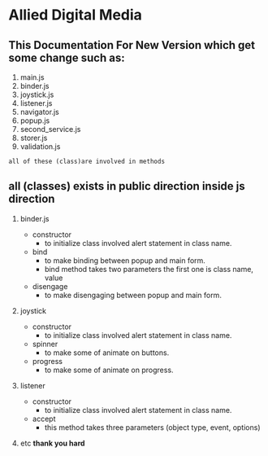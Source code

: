 # Allied Digital Media
## This Documentation For New Version which get some change such as:
1. main.js
2. binder.js
3. joystick.js
4. listener.js
5. navigator.js
6. popup.js
7. second_service.js
8. storer.js
9. validation.js
```
all of these (class)are involved in methods
```
## all (classes) exists in public direction inside js direction
1. binder.js
    - constructor
        - to initialize class involved alert statement in class name.
    - bind
        - to make binding between popup and main form.
        - bind method takes two parameters the first one is class name, value 
    - disengage
        - to make disengaging between popup and main form.
2. joystick
    - constructor
        - to initialize class involved alert statement in class name.
    - spinner
        - to make some of animate on buttons.
    - progress
        - to make some of animate on progress.
3. listener
    - constructor
        - to initialize class involved alert statement in class name.
    - accept
        - this method takes three parameters (object type, event, options)
    
4. etc
<b>thank you hard</b>
